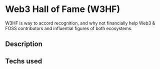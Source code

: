 # Web3 Hall of Fame (W3HF)
W3HF is way to accord recognition, and why not financially help Web3 & FOSS
contributors and influential figures of both ecosystems.

## Description

## Techs used